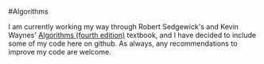 #Algorithms

I am currently working my way through Robert Sedgewick's and Kevin Waynes' [Algorithms (fourth edition)](http://www.amazon.com/Algorithms-4th-Robert-Sedgewick/dp/032157351X/ref=sr_1_2?ie=UTF8&qid=1453766122&sr=8-2&keywords=algorithms) textbook, and I have decided to include some of my code here on github. As always, any recommendations to improve my code are welcome.
